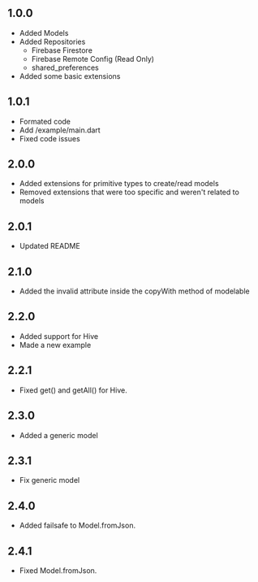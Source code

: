 ## 1.0.0

- Added Models
- Added Repositories
    - Firebase Firestore
    - Firebase Remote Config (Read Only)
    - shared_preferences
- Added some basic extensions

## 1.0.1

- Formated code
- Add /example/main.dart
- Fixed code issues

## 2.0.0

- Added extensions for primitive types to create/read models
- Removed extensions that were too specific and weren't related to models

## 2.0.1

- Updated README

## 2.1.0

- Added the invalid attribute inside the copyWith method of modelable

## 2.2.0

- Added support for Hive
- Made a new example

## 2.2.1

- Fixed get() and getAll() for Hive.

## 2.3.0

- Added a generic model

## 2.3.1

- Fix generic model

## 2.4.0

- Added failsafe to Model.fromJson.

## 2.4.1

- Fixed Model.fromJson.
